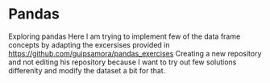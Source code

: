 # Pandas
Exploring pandas
Here I am trying to implement few of the data frame concepts by adapting the excersises provided in https://github.com/guipsamora/pandas_exercises 
Creating a new repository and not editing his repository because I want to try out few solutions differenlty and modify the dataset a bit for that.
